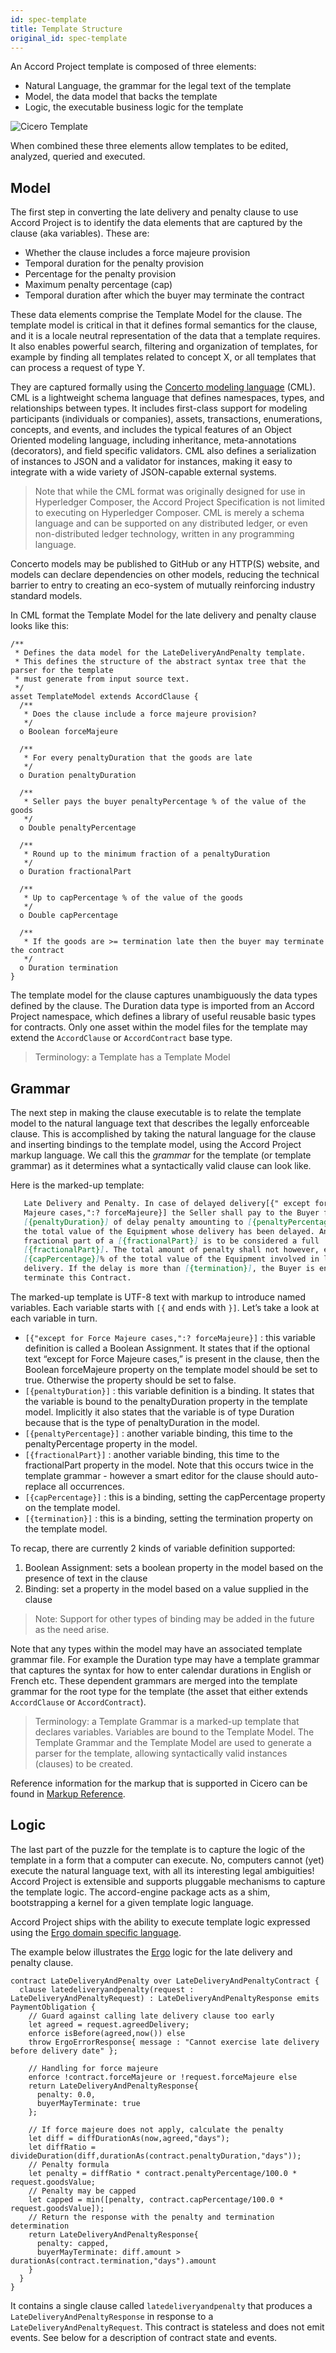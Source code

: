 ```yaml
---
id: spec-template
title: Template Structure
original_id: spec-template
---
```


An Accord Project template is composed of three elements: 

- Natural Language, the grammar for the legal text of the template
- Model, the data model that backs the template 
- Logic, the executable business logic for the template

![Cicero Template](/docs/assets/template.png)

When combined these three elements allow templates to be edited, analyzed, queried and executed.

## Model

The first step in converting the late delivery and penalty clause to use Accord Project is to identify the data elements that are captured by the clause (aka variables). These are:
- Whether the clause includes a force majeure provision
- Temporal duration for the penalty provision
- Percentage for the penalty provision
- Maximum penalty percentage (cap)
- Temporal duration after which the buyer may terminate the contract

These data elements comprise the Template Model for the clause. The template model is critical in that it defines formal semantics for the clause, and it is a locale neutral representation of the data that a template requires. It also enables powerful search, filtering and organization of templates, for example by finding all templates related to concept X, or all templates that can process a request of type Y.

They are captured formally using the [Concerto modeling language](https://github.com/hyperledger/composer-concerto) (CML). CML is a lightweight schema language that defines namespaces, types, and relationships between types. It includes first-class support for modeling participants (individuals or companies), assets, transactions, enumerations, concepts, and events, and includes the typical features of an Object Oriented modeling language, including inheritance, meta-annotations (decorators), and field specific validators. CML also defines a serialization of instances to JSON and a validator for instances, making it easy to integrate with a wide variety of JSON-capable external systems.

> Note that while the CML format was originally designed for use in Hyperledger Composer, the Accord Project Specification is not limited to executing on Hyperledger Composer. CML is merely a schema language and can be supported on any distributed ledger, or even non-distributed ledger technology, written in any programming language.

Concerto models may be published to GitHub or any HTTP(S) website, and models can declare dependencies on other models, reducing the technical barrier to entry to creating an eco-system of mutually reinforcing industry standard models.

In CML format the Template Model for the late delivery and penalty clause looks like this:

```ergo
/**
 * Defines the data model for the LateDeliveryAndPenalty template.
 * This defines the structure of the abstract syntax tree that the parser for the template
 * must generate from input source text.
 */
asset TemplateModel extends AccordClause {
  /**
   * Does the clause include a force majeure provision?
   */
  o Boolean forceMajeure

  /**
   * For every penaltyDuration that the goods are late
   */
  o Duration penaltyDuration

  /**
   * Seller pays the buyer penaltyPercentage % of the value of the goods
   */
  o Double penaltyPercentage

  /**
   * Round up to the minimum fraction of a penaltyDuration
   */
  o Duration fractionalPart

  /**
   * Up to capPercentage % of the value of the goods
   */
  o Double capPercentage

  /**
   * If the goods are >= termination late then the buyer may terminate the contract
   */
  o Duration termination
}
```

The template model for the clause captures unambiguously the data types defined by the clause. The Duration data type is imported from an Accord Project namespace, which defines a library of useful reusable basic types for contracts. Only one asset within the model files for the template may extend the `AccordClause` or `AccordContract` base type.

> Terminology: a Template has a Template Model

## Grammar

The next step in making the clause executable is to relate the template model to the natural language text that describes the legally enforceable clause. This is accomplished by taking the natural language for the clause and inserting bindings to the template model, using the Accord Project markup language. We call this the _grammar_ for the template (or template grammar) as it determines what a syntactically valid clause can look like.

Here is the marked-up template:

```md
   Late Delivery and Penalty. In case of delayed delivery[{" except for Force
   Majeure cases,":? forceMajeure}] the Seller shall pay to the Buyer for every
   [{penaltyDuration}] of delay penalty amounting to [{penaltyPercentage}]% of
   the total value of the Equipment whose delivery has been delayed. Any
   fractional part of a [{fractionalPart}] is to be considered a full
   [{fractionalPart}]. The total amount of penalty shall not however, exceed
   [{capPercentage}]% of the total value of the Equipment involved in late
   delivery. If the delay is more than [{termination}], the Buyer is entitled to
   terminate this Contract.
```

The marked-up template is UTF-8 text with markup to introduce named variables. Each variable starts with `[{` and ends with `}]`. Let’s take a look at each variable in turn.

- `[{"except for Force Majeure cases,":? forceMajeure}]` : this variable definition is called a Boolean Assignment. It states that if the optional text “except for Force Majeure cases,” is present in the clause, then the Boolean forceMajeure property on the template model should be set to true. Otherwise the property should be set to false.
- `[{penaltyDuration}]` : this variable definition is a binding. It states that the variable is bound to the  penaltyDuration property in the template model. Implicitly it also states that the variable is of type Duration because that is the type of penaltyDuration in the model.
- `[{penaltyPercentage}]` : another variable binding, this time to the penaltyPercentage property in the model.
- `[{fractionalPart}]` : another variable binding, this time to the fractionalPart property in the model. Note that this occurs twice in the template grammar - however a smart editor for the clause should auto-replace all occurrences.
- `[{capPercentage}]` : this is a binding, setting the capPercentage property on the template model.
- `[{termination}]` : this is a binding, setting the termination property on the template model.

To recap, there are currently 2 kinds of variable definition supported:

1. Boolean Assignment: sets a boolean property in the model based on the presence of text in the clause
2. Binding: set a property in the model based on a value supplied in the clause

> Note: Support for other types of binding may be added in the future as the need arise.

Note that any types within the model may have an associated template grammar file. For example the Duration type may have a template grammar that captures the syntax for how to enter calendar durations in English or French etc. These dependent grammars are merged into the template grammar for the root type for the template (the asset that either extends `AccordClause` or `AccordContract`).

> Terminology: a Template Grammar is a marked-up template that declares variables. Variables are bound to the Template Model. The Template Grammar and the Template Model are used to generate a parser for the template, allowing syntactically valid instances (clauses) to be created.

Reference information for the markup that is supported in Cicero can be found in [Markup Reference](cicero-markup).

## Logic
The last part of the puzzle for the template is to capture the logic of the template in a form that a computer can execute. No, computers cannot (yet) execute the natural language text, with all its interesting legal ambiguities!
Accord Project is extensible and supports pluggable mechanisms to capture the template logic. The accord-engine package acts as a shim, bootstrapping a kernel for a given template logic language.

Accord Project ships with the ability to execute template logic expressed using the [Ergo domain specific language](logic-ergo).

The example below illustrates the [Ergo](logic-ergo) logic for the late delivery and penalty clause.

```
contract LateDeliveryAndPenalty over LateDeliveryAndPenaltyContract {
  clause latedeliveryandpenalty(request : LateDeliveryAndPenaltyRequest) : LateDeliveryAndPenaltyResponse emits PaymentObligation {
    // Guard against calling late delivery clause too early
    let agreed = request.agreedDelivery;
    enforce isBefore(agreed,now()) else
    throw ErgoErrorResponse{ message : "Cannot exercise late delivery before delivery date" };

    // Handling for force majeure
    enforce !contract.forceMajeure or !request.forceMajeure else
    return LateDeliveryAndPenaltyResponse{
      penalty: 0.0,
      buyerMayTerminate: true
    };

    // If force majeure does not apply, calculate the penalty
    let diff = diffDurationAs(now,agreed,"days");
    let diffRatio = divideDuration(diff,durationAs(contract.penaltyDuration,"days"));
    // Penalty formula
    let penalty = diffRatio * contract.penaltyPercentage/100.0 * request.goodsValue;
    // Penalty may be capped
    let capped = min([penalty, contract.capPercentage/100.0 * request.goodsValue]);
    // Return the response with the penalty and termination determination
    return LateDeliveryAndPenaltyResponse{
      penalty: capped,
      buyerMayTerminate: diff.amount > durationAs(contract.termination,"days").amount
    }
  }
}
```

It contains a single clause called `latedeliveryandpenalty` that produces a `LateDeliveryAndPenaltyResponse` in response to a `LateDeliveryAndPenaltyRequest`. This contract is stateless and does not emit events. See below for a description of contract state and events.

